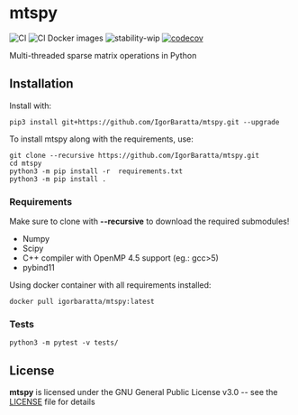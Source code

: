 # mtspy

![CI](https://github.com/IgorBaratta/mtspy/workflows/CI/badge.svg)
![CI Docker images](https://img.shields.io/docker/cloud/build/igorbaratta/mtspy)
![stability-wip](https://img.shields.io/badge/stability-work_in_progress-lightgrey.svg)
[![codecov](https://codecov.io/gh/IgorBaratta/mtspy/branch/master/graph/badge.svg)](https://codecov.io/gh/IgorBaratta/mtspy)

Multi-threaded sparse matrix operations in Python

## Installation

Install with:

```shell
pip3 install git+https://github.com/IgorBaratta/mtspy.git --upgrade
```


To install mtspy along with the requirements, use:
```shell
git clone --recursive https://github.com/IgorBaratta/mtspy.git
cd mtspy
python3 -m pip install -r  requirements.txt
python3 -m pip install .
```

### Requirements

Make sure to clone with **--recursive** to download the required submodules!

- Numpy
- Scipy
- C++ compiler with OpenMP 4.5 support (eg.: gcc>5) 
- pybind11

Using docker container with all requirements installed:

```shell
docker pull igorbaratta/mtspy:latest
```


### Tests
```
python3 -m pytest -v tests/
```

## License

 **mtspy** is licensed under the GNU General Public License v3.0 -- see the [LICENSE](LICENSE) file for details
